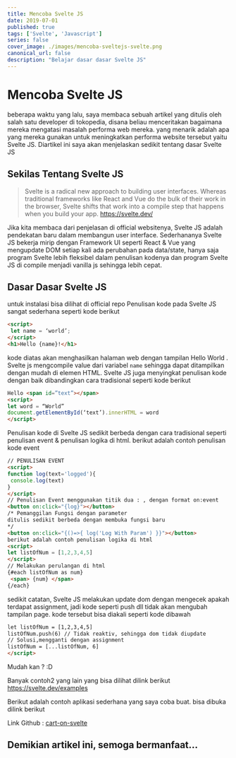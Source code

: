 ```yaml
---
title: Mencoba Svelte JS
date: 2019-07-01
published: true
tags: ['Svelte', 'Javascript']
series: false
cover_image: ./images/mencoba-sveltejs-svelte.png
canonical_url: false
description: "Belajar dasar dasar Svelte JS"
---
```

# Mencoba Svelte JS

beberapa waktu yang lalu, saya membaca sebuah artikel yang ditulis oleh salah satu developer di tokopedia, disana beliau menceritakan bagaimana mereka mengatasi masalah performa web mereka. yang menarik adalah apa yang mereka gunakan untuk meningkatkan performa website tersebut yaitu Svelte JS. Diartikel ini saya akan menjelaskan sedikit tentang dasar Svelte JS

## Sekilas Tentang Svelte JS
> Svelte is a radical new approach to building user interfaces. Whereas traditional frameworks like React and Vue do the bulk of their work in the browser, Svelte shifts that work into a compile step that happens when you build your app. https://svelte.dev/

Jika kita membaca dari penjelasan di official websitenya, Svelte JS adalah pendekatan baru dalam membangun user interface. Sederhananya Svelte JS bekerja mirip dengan Framework UI seperti React & Vue yang mengupdate DOM setiap kali ada perubahan pada data/state, hanya saja program Svelte lebih fleksibel dalam penulisan kodenya dan program Svelte JS di compile menjadi vanilla js sehingga lebih cepat.

## Dasar Dasar Svelte JS
untuk instalasi bisa dilihat di official repo
Penulisan kode pada Svelte JS sangat sederhana seperti kode berikut

````html
<script>
 let name = ‘world’;
</script>
<h1>Hello {name}!</h1>
````

kode diatas akan menghasilkan halaman web dengan tampilan Hello World . Svelte js mengcompile value dari variabel `name` sehingga dapat ditampilkan dengan mudah di elemen HTML. Svelte JS juga menyingkat penulisan kode dengan baik dibandingkan cara tradisional seperti kode berikut

````html
Hello <span id=”text”></span>
<script>
let word = “World”
document.getElementById(‘text’).innerHTML = word
</script>
````

Penulisan kode di Svelte JS sedikit berbeda dengan cara tradisional seperti penulisan event & penulisan logika di html. berikut adalah contoh penulisan kode event


````html
// PENULISAN EVENT
<script>
function log(text='logged'){
 console.log(text)
}
</script>
// Penulisan Event menggunakan titik dua : , dengan format on:event
<button on:click="{log}"></button>
/* Pemanggilan Fungsi dengan parameter 
ditulis sedikit berbeda dengan membuka fungsi baru
*/  
<button on:click="{()=>{ log('Log With Param') }}"></button>
berikut adalah contoh penulisan logika di html
<script>
let listOfNum = [1,2,3,4,5]
</script>
// Melakukan perulangan di html
{#each listOfNum as num}
 <span> {num} </span>
{/each}
````

sedikit catatan, Svelte JS melakukan update dom dengan mengecek apakah terdapat assignment, jadi kode seperti push dll tidak akan mengubah tampilan page. kode tersebut bisa diakali seperti kode dibawah
````html
let listOfNum = [1,2,3,4,5]
listOfNum.push(6) // Tidak reaktiv, sehingga dom tidak diupdate
// Solusi,mengganti dengan assignment
listOfNum = [...listOfNum, 6]
</script>
````
Mudah kan ? :D

Banyak contoh2 yang lain yang bisa dilihat dilink berikut https://svelte.dev/examples

Berikut adalah contoh aplikasi sederhana yang saya coba buat. bisa dibuka dilink berikut 

Link Github : [cart-on-svelte](https://github.com/naufalafif/cart-on-svelte)

## Demikian artikel ini, semoga bermanfaat…

